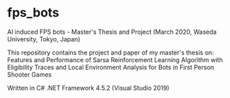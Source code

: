 # fps_bots
AI induced FPS bots - Master's Thesis and Project (March 2020, Waseda University, Tokyo, Japan)

This repository contains the project and paper of my master's thesis on:
  Features and Performance of Sarsa Reinforcement Learning Algorithm with Eligibility Traces 
  and Local Environment Analysis for Bots in First Person Shooter Games

Written in C# .NET Framework 4.5.2 (Visual Studio 2019)
